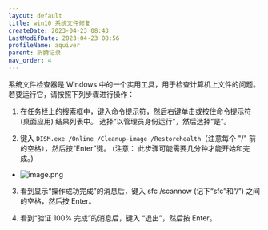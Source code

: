 ```yaml
---
layout: default
title: win10 系统文件修复
createDate: 2023-04-23 08:43
LastModifDate: 2023-04-23 08:56
profileName: aquiver
parent: 折腾记录
nav_order: 4
---
```



系统文件检查器是 Windows 中的一个实用工具，用于检查计算机上文件的问题。 若要运行它，请按照下列步骤进行操作：

1. 在任务栏上的搜索框中，键入命令提示符，然后右键单击或按住命令提示符 (桌面应用) 结果列表中。 选择“以管理员身份运行”，然后选择“是”。

2. 键入 `DISM.exe /Online /Cleanup-image /Restorehealth`（注意每个 "/" 前的空格），然后按“Enter”键。 (注意： 此步骤可能需要几分钟才能开始和完成。)
- ![image.png](https://file.mbad.top/file/202304171610205.png)

3. 看到显示“操作成功完成”的消息后，键入 sfc /scannow (记下“sfc”和“/”) 之间的空格，然后按 Enter。

4. 看到“验证 100% 完成”的消息后，键入 “退出”，然后按 Enter。
